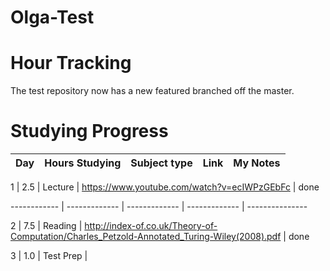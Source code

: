 # Olga-Test
# Hour Tracking







The test repository now has a new featured branched off the master.





# Studying Progress

Day | Hours Studying | Subject type | Link |My Notes |
------------ | ------------- | ------------- | ------------- | ---------------

1 | 2.5 | Lecture | https://www.youtube.com/watch?v=ecIWPzGEbFc | done

------------ | ------------- | ------------- | ------------- | ---------------

2 | 7.5 | Reading | http://index-of.co.uk/Theory-of-Computation/Charles_Petzold-Annotated_Turing-Wiley(2008).pdf | done

3 | 1.0 | Test Prep | 







